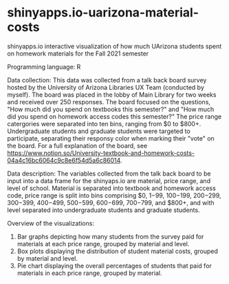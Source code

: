 # shinyapps.io-uarizona-material-costs

shinyapps.io interactive visualization of how much UArizona students spent on homework materials for the Fall 2021 semester


Programming language: R


Data collection: This data was collected from a talk back board survey hosted by the University of Arizona Libraries UX Team (conducted by myself). The board was placed in the lobby of Main Library for two weeks and received over 250 responses. The board focused on the questions, "How much did you spend on textbooks this semester?" and "How much did you spend on homework access codes this semester?" The price range catergories were separated into ten bins, ranging from $0 to $800+. Undergraduate students and graduate students were targeted to participate, separating their responsy color when marking their "vote" on the board. For a full explanation of the board, see https://www.notion.so/University-textbook-and-homework-costs-04a4c16bc6064c9c8e6f54d5a6c86014.


Data description: The variables collected from the talk back board to be input into a data frame for the shinyaps.io are material, price range, and level of school. Material is separated into textbook and homework access code, price range is split into bins comprising $0, $1-$99, $100-$199, $200-$299, $300-$399, $400-$499, $500-$599, $600-$699, $700-$799, and $800+, and with level separated into undergraduate students and graduate students.


Overview of the visualizations:
1. Bar graphs depicting how many students from the survey paid for materials at each price range, grouped by material and level.
2. Box plots displaying the distribution of student material costs, grouped by material and level.
3. Pie chart displaying the overall percentages of students that paid for materials in each price range, grouped by material.
